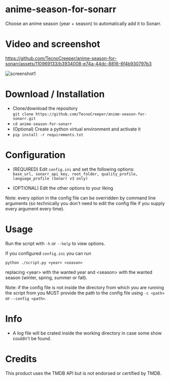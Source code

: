 # anime-season-for-sonarr
Choose an anime season (year + season) to automatically add it to Sonarr.

# Video and screenshot

https://github.com/TecnoCreeper/anime-season-for-sonarr/assets/110969133/b3934008-e74a-44dc-8816-6f4b930797b3

![screenshot1](https://github.com/TecnoCreeper/anime-season-for-sonarr/assets/110969133/86feda0d-78e1-44d8-bfdd-d5da2517acb9)

# Download / Installation
- Clone/download the repository  
`git clone https://github.com/TecnoCreeper/anime-season-for-sonarr.git`
- `cd anime-season-for-sonarr`
- (Optional) Create a python virtual environment and activate it
- `pip install -r requirements.txt`

# Configuration
- (REQUIRED) Edit `config.ini` and set the following options:  
`base_url, sonarr_api_key, root_folder, quality_profile, language_profile (Sonarr v3 only)`

- (OPTIONAL) Edit the other options to your liking

Note: every option in the config file can be overridden by command line arguments (so technically you don't need to edit the config file if you supply every argument every time).

# Usage
Run the script with `-h` or `--help` to view options.

If you configured `config.ini` you can run

`python ./script.py <year> <season>`

replacing \<year> with the wanted year and \<season> with the wanted season (winter, spring, summer or fall).

Note: if the config file is not inside the directory from which you are running the script from you MUST provide the path to the config file using `-c <path>` or `--config <path>`.

# Info
- A log file will be crated inside the working directory in case some show couldn't be found.

# Credits
This product uses the TMDB API but is not endorsed or certified by TMDB.
